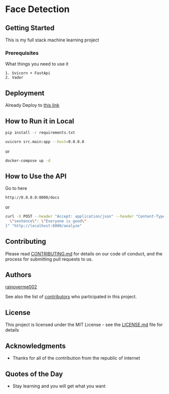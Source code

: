 # Face Detection

## Getting Started

This is my full stack machine learning project

### Prerequisites

What things you need to use it

```
1. Uvicorn + FastApi
2. Vader

```

## Deployment

Already Deploy to [this link](https://sonos-app.netlify.app)

## How to Run it in Local

```bash
pip install -r requirements.txt
```

```bash
uvicorn src.main:app --host=0.0.0.0
```

or

```bash
docker-compose up -d
```

## How to Use the API

Go to here

```bash
http://0.0.0.0:8000/docs
```

or

```bash
curl -X POST --header "Accept: application/json" --header "Content-Type: application/json" -d "{
  \"sentence\": \"Everyone is good\"
}" "http://localhost:8000/analyze"
```

## Contributing

Please read [CONTRIBUTING.md](https://github.com/rainoverme002/sonos-project) for details on our code of conduct, and the process for submitting pull requests to us.

## Authors

[rainoverme002](https://github.com/rainoverme002)

See also the list of [contributors](https://github.com/rainoverme002/sonos-project) who participated in this project.

## License

This project is licensed under the MIT License - see the [LICENSE.md](LICENSE.md) file for details

## Acknowledgments

* Thanks for all of the contribution from the republic of internet

## Quotes of the Day

* Stay learning and you will get what you want
